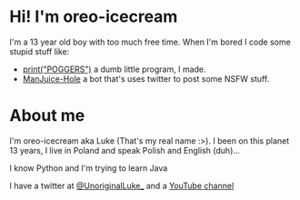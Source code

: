 # Hi! I'm oreo-icecream

I'm a 13 year old boy with too much free time. When I'm bored I code some stupid stuff like:

- [print("POGGERS")](https://github.com/oreo-icecream/print-POGGERS-) a dumb little program, I made.
- [ManJuice-Hole](https://github.com/oreo-icecream/ManJuice-Hole) a bot that's uses twitter to post some NSFW stuff.

# About me

I'm oreo-icecream aka Luke (That's my real name :>). I been on this planet 13 years, I live in Poland and speak Polish and English (duh)...

I know Python and I'm trying to learn Java

I have a twitter at [@UnoriginalLuke_](twitter.com/UnoriginalLuke_) and a [YouTube channel](https://www.youtube.com/channel/UC60jIWHfYb-Zv7Orb3WrZFQ)
